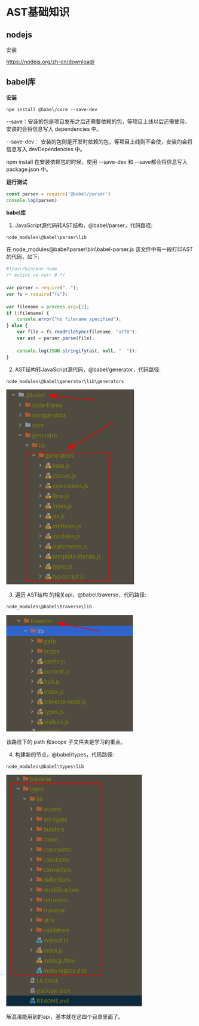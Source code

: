 # AST基础知识

## nodejs

安装

https://nodejs.org/zh-cn/download/

## babel库

**安装**
```angular2html
npm install @babel/core --save-dev
```
--save：安装的包是项目发布之后还需要依赖的包，等项目上线以后还需使用，安装的会将信息写入 dependencies 中。

--save-dev： 安装的包则是开发时依赖的包，等项目上线则不会使，安装的会将信息写入 devDependencies 中。

npm install 在安装依赖包的时候，使用 --save-dev 和 --save都会将信息写入package.json 中。

**运行测试**
```javascript
const parsen = require('@babel/parser')
console.log(parsen)
```

**babel库**
1. JavaScript源代码转AST结构，@babel/parser，代码路径:
```javascript
node_modules\@babel\parser\lib
```
在 node_modules\@babel\parser\bin\babel-parser.js 该文件中有一段打印AST的代码，如下:
```javascript
#!/usr/bin/env node
/* eslint no-var: 0 */

var parser = require("..");
var fs = require("fs");

var filename = process.argv[2];
if (!filename) {
    console.error("no filename specified");
} else {
    var file = fs.readFileSync(filename, "utf8");
    var ast = parser.parse(file);

    console.log(JSON.stringify(ast, null, "  "));
}
```
2. AST结构转JavaScript源代码，@babel/generator，代码路径:
```javascript
node_modules\@babel\generator\lib\generators
```
![debugger](./img/1.png)

3. 遍历 AST结构 的相关api，@babel/traverse，代码路径:
```javascript
node_modules\@babel\traverse\lib
```
![debugger](./img/2.png)

该路径下的 path 和scope 子文件夹是学习的重点。

4. 构建新的节点，@babel/types，代码路径:
```javascript
node_modules\@babel\types\lib
```

![debugger](./img/3.png)

解混淆能用到的api，基本就在这四个目录里面了。
